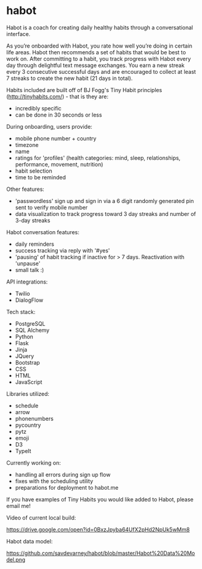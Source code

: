 # habot

Habot is a coach for creating daily healthy habits through a conversational interface.

As you’re onboarded with Habot, you rate how well you’re doing in certain life areas. Habot then recommends a set of habits that would be best to work on. After committing to a habit, you track progress with Habot every day through delightful text message exchanges. You earn a new streak every 3 consecutive successful days and are encouraged to collect at least 7 streaks to create the new habit (21 days in total).

Habits included are built off of BJ Fogg's Tiny Habit principles (http://tinyhabits.com/) - that is they are:
- incredibly specific
- can be done in 30 seconds or less

During onboarding, users provide: 
- mobile phone number + country
- timezone
- name
- ratings for 'profiles' (health categories: mind, sleep, relationships, performance, movement, nutrition)
- habit selection
- time to be reminded

Other features: 
- 'passwordless' sign up and sign in via a 6 digit randomly generated pin sent to verify mobile number
- data visualization to track progress toward 3 day streaks and number of 3-day streaks

Habot conversation features:
- daily reminders
- success tracking via reply with '#yes'
- 'pausing' of habit tracking if inactive for > 7 days.  Reactivation with 'unpause'
- small talk :)

API integrations:
- Twilio
- DialogFlow

Tech stack:
- PostgreSQL
- SQL Alchemy
- Python
- Flask
- Jinja
- JQuery
- Bootstrap
- CSS
- HTML
- JavaScript

Libraries utilized:
- schedule
- arrow
- phonenumbers
- pycountry
- pytz
- emoji
- D3
- TypeIt

Currently working on:
- handling all errors during sign up flow
- fixes with the scheduling utility
- preparations for deployment to habot.me

If you have examples of Tiny Habits you would like added to Habot, please email me!

Video of current local build: 

https://drive.google.com/open?id=0BxzJpyba64UfX2pHd2NpUk5wMm8

Habot data model: 

https://github.com/savdevarney/habot/blob/master/Habot%20Data%20Model.png



